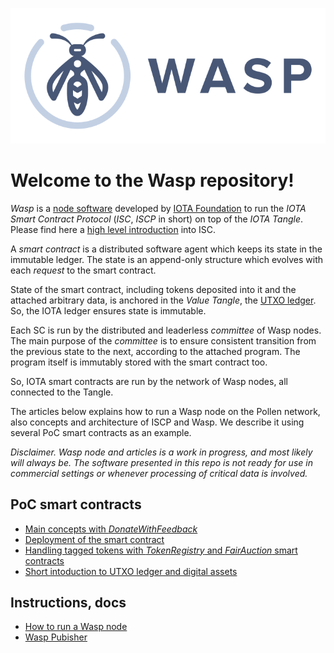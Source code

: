 ![Wasp logo](WASP_logo_dark.png)
# Welcome to the Wasp repository! 

_Wasp_ is a [node software](https://github.com/iotaledger/wasp) developed by [IOTA Foundation](http://iota.org) 
to run the _IOTA Smart Contract Protocol_ (_ISC_, _ISCP_ in short) on top of the _IOTA Tangle_. 
Please find here a [high level introduction](https://blog.iota.org/an-introduction-to-iota-smart-contracts-16ea6f247936) 
into ISC. 

A _smart contract_ is a distributed software agent which keeps its state in the immutable ledger. 
The state is an append-only structure which evolves with each _request_ to the smart contract. 

State of the smart contract, including tokens deposited into it and the attached arbitrary data, 
is anchored in the _Value Tangle_, the [UTXO ledger](articles/intro/utxo.md). 
So, the IOTA ledger ensures state is immutable. 
 
Each SC is run by the distributed and leaderless _committee_ of Wasp nodes. 
The main purpose of the _committee_ is to ensure consistent transition from the previous state to the next, 
according to the attached program. The program itself is immutably stored with the smart contract too. 

So, IOTA smart contracts are run by the network of Wasp nodes, all connected to the Tangle.

The articles below explains how to run a Wasp node on the Pollen network, also 
concepts and architecture of ISCP and Wasp. 
We describe it using several PoC smart contracts as an example.

_Disclaimer. Wasp node and articles is a work in progress, and most likely will always be. 
The software presented in this repo is not ready for use in commercial settings or whenever processing 
of critical data is involved._  

## PoC smart contracts
- [Main concepts with _DonateWithFeedback_](articles/intro/dwf.md)
- [Deployment of the smart contract](articles/intro/deploy.md)
- [Handling tagged tokens with _TokenRegistry_ and _FairAuction_ smart contracts](articles/intro/tr-fa.md)
- [Short intoduction to UTXO ledger and digital assets](articles/intro/utxo.md)

## Instructions, docs
- [How to run a Wasp node](articles/docs/runwasp.md)
- [Wasp Pubisher](articles/docs/publisher.md)
